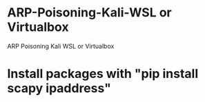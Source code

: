 # ARP-Poisoning-Kali-WSL or Virtualbox
ARP Poisoning Kali WSL or Virtualbox

# Install packages with "pip install scapy ipaddress"




